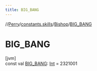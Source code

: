 ```yaml
---
title: BIG_BANG
---
```

//[Perry](../../../index.html)/[constants.skills](../index.html)/[Bishop](index.html)/[BIG_BANG](-b-i-g_-b-a-n-g.html)



# BIG_BANG



[jvm]\
const val [BIG_BANG](-b-i-g_-b-a-n-g.html): [Int](https://kotlinlang.org/api/latest/jvm/stdlib/kotlin/-int/index.html) = 2321001




